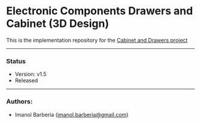 # Electronic Components Drawers and Cabinet (3D Design)

This is the implementation repository for the [Cabinet and Drawers project](https://github.com/imanolbarberia/prj-comp-drawers)

---
### Status
* Version: v1.5
* Released
---
### Authors:
* Imanol Barberia (imanol.barberia@gmail.com)
